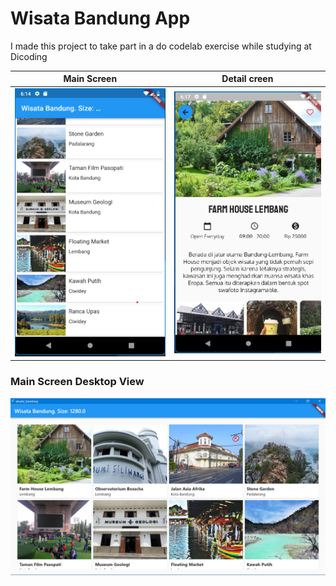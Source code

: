 # Wisata Bandung App

I made this project to take part in a do codelab exercise while studying at Dicoding

 Main Screen            |   Detail creen
:-------------------------:|:-------------------------:
<img src="images\forReadMe\main_screen.png">  |  <img src="images\forReadMe\detail_screen.png">


### Main Screen Desktop View
<img src="images\forReadMe\main_screen_desktop.png">
